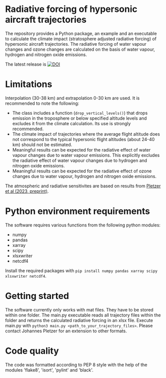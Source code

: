 # Radiative forcing of hypersonic aircraft trajectories
The repository provides a Python package, an example and an executable to calculate the climate impact (stratosphere adjusted radiative forcing) of hypersonic aircraft trajectories. The radiative forcing of water vapour changes and ozone changes are calculated on the basis of water vapour, hydrogen and nitrogen oxide emissions. 

The latest release is [![DOI](https://zenodo.org/badge/518852238.svg)](https://zenodo.org/badge/latestdoi/518852238)

# Limitations
Interpolation (30-38 km) and extrapolation 0-30 km are used. It is recommended to note the following:
- The class includes a function (`drop_vertical_levels()`) that drops emission in the troposphere or below specified altitude levels and excludes it from the climate calculation. Its use is strongly recommended.
- The climate impact of trajectories where the average flight altitude does not correspond to the typical hypersonic flight altitudes (about 24-40 km) should not be estimated.
- Meaningful results can be expected for the radiative effect of water vapour changes due to water vapour emissions. This explicitly excludes the radiative effect of water vapour changes due to hydrogen and nitrogen oxide emissions.
- Meaningful results can be expected for the radiative effect of ozone changes due to water vapour, hydrogen and nitrogen oxide emissions.

The atmospheric and radiative sensitivites are based on results from [Pletzer et al (2023, preprint)](https://doi.org/10.5194/egusphere-2023-1777).

# Python environment requirements
The software requires various functions from the following python modules:

- numpy
- pandas
- xarray
- scipy
- xlsxwriter
- netcdf4

Install the required packages with `pip install numpy pandas xarray scipy xlsxwriter netcdf4`.

# Getting started
The software currently only works with mat files. They have to be stored within one folder. The main.py executable reads all trajectory files within the folder and returns the calculated radiative forcing in an xlsx file. Execute main.py with `python3 main.py <path_to_your_trajectory_files>`. Please contact Johannes Pletzer for an extension to other formats.

# Code quality
The code was formatted according to PEP 8 style with the help of the modules 'flake8', 'isort', 'pylint' and 'black'.
